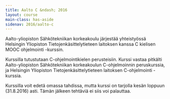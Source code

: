 ```yaml
---
title: Aalto C &ndash; 2016
layout: course
main-class: has-aside
sidenav: 2016/aalto-c
---
```


Aalto-yliopiston Sähkötekniikan korkeakoulu järjestää yhteistyössä
Helsingin Yliopiston Tietojenkäsittelytieteen laitoksen
kanssa C kielisen MOOC ohjelmointi -kurssin.

Kurssilla tutustutaan C-ohjelmointikielen perusteisiin.
Kurssi vastaa pitkälti Aalto-yliopiston Sähkötekniikan korkeakoulun C-ohjelmoinnin peruskurssia, ja Helsingin Yliopiston Tietojenkäsittelytieteen laitoksen C-ohjelmointi -kurssia.

Kurssilla voit edetä omassa tahdissa, mutta kurssi on tarjolla kesän loppuun (31.8.2016) asti. Tämän jälkeen tehtäviä ei siis voi palauttaa.

